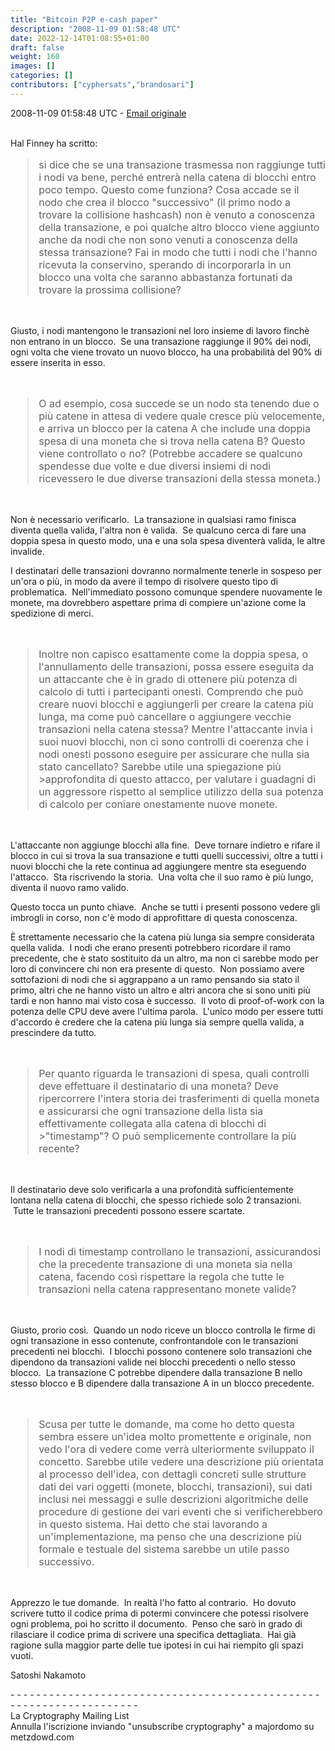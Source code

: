 ```yaml
---
title: "Bitcoin P2P e-cash paper"
description: "2008-11-09 01:58:48 UTC"
date: 2022-12-14T01:08:55+01:00
draft: false
weight: 160
images: []
categories: []
contributors: ["cyphersats","brandosari"]
---
```


2008-11-09 01:58:48 UTC - [Email originale](https://www.metzdowd.com/pipermail/cryptography/2008-November/014832.html)

<br>
Hal Finney ha scritto:
<blockquote style="font-size:16px">
    si dice che se una transazione trasmessa non raggiunge tutti i nodi
    va bene, perché entrerà nella catena di blocchi entro poco tempo. Questo come
    funziona? Cosa accade se il nodo che crea il blocco "successivo" (il primo nodo
    a trovare la collisione hashcash) non è venuto a conoscenza della transazione,
    e poi qualche altro blocco viene aggiunto anche da nodi che non sono venuti a conoscenza
    della stessa transazione? Fai in modo che tutti i nodi che l'hanno ricevuta la conservino,
    sperando di incorporarla in un blocco una volta che saranno
    abbastanza fortunati da trovare la prossima collisione?
</blockquote>
<br>

Giusto, i nodi mantengono le transazioni nel loro insieme di lavoro finchè non entrano in un blocco. &nbsp;Se una transazione raggiunge il 90% dei nodi, ogni volta che viene trovato un nuovo blocco, ha una probabilità del 90% di essere inserita in esso.

<br>
<blockquote style="font-size:16px">
    O ad esempio, cosa succede se un nodo sta tenendo due o più catene
    in attesa di vedere quale cresce più velocemente, e arriva un blocco per la catena A
    che include una doppia spesa di una moneta che si trova nella catena B? Questo viene
    controllato o no? (Potrebbe accadere se qualcuno spendesse due volte e due
    diversi insiemi di nodi ricevessero le due diverse transazioni della
    stessa moneta.)
</blockquote>
<br>

Non è necessario verificarlo. &nbsp;La transazione in qualsiasi ramo finisca diventa quella valida, l'altra non è valida. &nbsp;Se qualcuno cerca di fare una doppia spesa in questo modo, una e una sola spesa diventerà valida, le altre invalide.

I destinatari delle transazioni dovranno normalmente tenerle in sospeso per un'ora o più, in modo da avere il tempo di risolvere questo tipo di problematica. &nbsp;Nell'immediato possono comunque spendere nuovamente le monete, ma dovrebbero aspettare prima di compiere un'azione come la spedizione di merci.

<br>
<blockquote style="font-size:16px">
    Inoltre non capisco esattamente come la doppia spesa, o l'annullamento delle
    transazioni, possa essere eseguita da un attaccante che è in grado di ottenere
    più potenza di calcolo di tutti i partecipanti onesti. Comprendo che può
    creare nuovi blocchi e aggiungerli per creare la catena più lunga, ma come può
    cancellare o aggiungere vecchie transazioni nella catena stessa? Mentre l'attaccante invia
    i suoi nuovi blocchi, non ci sono controlli di coerenza che i nodi onesti possono
    eseguire per assicurare che nulla sia stato cancellato? Sarebbe utile una spiegazione più >approfondita di questo attacco, per valutare i guadagni di un aggressore
    rispetto al semplice utilizzo della sua potenza di calcolo per coniare onestamente nuove monete.
</blockquote>
<br>

L'attaccante non aggiunge blocchi alla fine. &nbsp;Deve tornare indietro e rifare il blocco in cui si trova la sua transazione e tutti quelli successivi, oltre a tutti i nuovi blocchi che la rete continua ad aggiungere mentre sta eseguendo l'attacco. &nbsp;Sta riscrivendo la storia. &nbsp;Una volta che il suo ramo è più lungo, diventa il nuovo ramo valido.

Questo tocca un punto chiave. &nbsp;Anche se tutti i presenti possono vedere gli imbrogli in corso, non c'è modo di approfittare di questa conoscenza.

È strettamente necessario che la catena più lunga sia sempre considerata quella valida. &nbsp;I nodi che erano presenti potrebbero ricordare il ramo precedente, che è stato sostituito da un altro, ma non ci sarebbe modo per loro di convincere chi non era presente di questo. &nbsp;Non possiamo avere sottofazioni di nodi che si aggrappano a un ramo pensando sia stato il primo, altri che ne hanno visto un altro e altri ancora che si sono uniti più tardi e non hanno mai visto cosa è successo. &nbsp;Il voto di proof-of-work con la potenza delle CPU deve avere l'ultima parola. &nbsp;L'unico modo per essere tutti d'accordo è credere che la catena più lunga sia sempre quella valida, a prescindere da tutto.

<br>
<blockquote style="font-size:16px">
    Per quanto riguarda le transazioni di spesa, quali controlli deve effettuare il destinatario di una
    moneta? Deve ripercorrere l'intera storia dei trasferimenti di quella moneta
    e assicurarsi che ogni transazione della lista sia effettivamente collegata alla catena di blocchi di >"timestamp"? O può semplicemente controllare la più recente?
</blockquote>
<br>

Il destinatario deve solo verificarla a una profondità sufficientemente lontana nella catena di blocchi, che spesso richiede solo 2 transazioni. &nbsp;Tutte le transazioni precedenti possono essere scartate.

<br>
<blockquote style="font-size:16px">
    I nodi di timestamp controllano le transazioni, assicurandosi che
    la precedente transazione di una moneta sia nella catena, facendo così rispettare
    la regola che tutte le transazioni nella catena rappresentano monete valide?
</blockquote>
<br>

Giusto, prorio così. &nbsp;Quando un nodo riceve un blocco controlla le firme di ogni transazione in esso contenute, confrontandole con le transazioni precedenti nei blocchi. &nbsp;I blocchi possono contenere solo transazioni che dipendono da transazioni valide nei blocchi precedenti o nello stesso blocco. &nbsp;La transazione C potrebbe dipendere dalla transazione B nello stesso blocco e B dipendere dalla transazione A in un blocco precedente.

<br>
<blockquote style="font-size:16px">
    Scusa per tutte le domande, ma come ho detto questa sembra essere
    un'idea molto promettente e originale, non vedo l'ora di vedere
    come verrà ulteriormente sviluppato il concetto. Sarebbe utile vedere una
    descrizione più orientata al processo dell'idea, con dettagli concreti sulle
    strutture dati dei vari oggetti (monete, blocchi, transazioni),
    sui dati inclusi nei messaggi e sulle descrizioni algoritmiche
    delle procedure di gestione dei vari eventi che si verificherebbero in
    questo sistema. Hai detto che stai lavorando a un'implementazione,
    ma penso che una descrizione più formale e testuale del sistema sarebbe un
    utile passo successivo.
</blockquote>
<br>

Apprezzo le tue domande. &nbsp;In realtà l'ho fatto al contrario. &nbsp;Ho dovuto scrivere tutto il codice prima di potermi convincere che potessi risolvere ogni problema, poi ho scritto il documento. &nbsp;Penso che sarò in grado di rilasciare il codice prima di scrivere una specifica dettagliata. &nbsp;Hai già ragione sulla maggior parte delle tue ipotesi in cui hai riempito gli spazi vuoti.

Satoshi Nakamoto

\- \- \- \- \- \- \- \- \- \- \- \- \- \- \- \- \- \- \- \- \- \- \- \- \- \- \- \- \- \- \- \- \- \- \- \- \- \- \- \- \- \- \- \- \- \- \- \- \- \- \- \- \- \- \- \- \- \- \- \- \- \- \- \- \- \- \- \-<br>
La Cryptography Mailing List<br>
Annulla l'iscrizione inviando "unsubscribe cryptography" a majordomo su metzdowd.com

